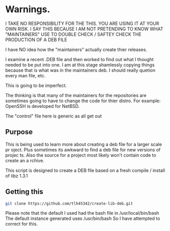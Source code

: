 # Warnings.

I TAKE NO RESPONSIBILITY FOR THE THIS.  YOU ARE USING IT AT YOUR OWN
RISK.  I SAY THIS BECAUSE I AM NOT PRETENDING TO KNOW WHAT "MAINTAINERS"
USE TO DOUBLE CHECK / SAFTEY CHECK THE PRODUCTION OF A DEB FILE

I have NO idea how the "maintainers" actually create thier releases.

I examine a recent .DEB file and then worked to find out what I thought
needed to be put into one.  I am at this stage shamlessly copying things
because that is what was in the maintainers deb.  I should really
quetion every man file, etc.

This is going to be imperfect.

The thinking is that many of the maintainers for the repositories
are sometimes going to have to change the code for thier distro.
For example:  OpenSSH is developed for NetBSD.

The "control" file here is generic as all get out

## Purpose

This is being used to learn more about creating a deb file for a larger scale pr
oject.  Plus sometimes its awkward to find a deb file for new versions of projec
ts.  Also the source for a project most likely won't contain code to create an a
rchive.

This script is designed to create a DEB file based on a fresh
compile / install of libz 1.3.1

## Getting this

```bash
git clone https://github.com/tlh45342/create-lib-deb.git
```

Please note that the default I used had the bash file in /usr/local/bin/bash
The default instance generated uses /usr/bin/bash
So I have attempted to correct for this.
